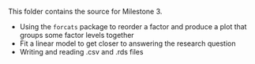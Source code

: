 This folder contains the source for Milestone 3.

* Using the `forcats` package to reorder a factor and produce a plot that groups some factor levels together
* Fit a linear model to get closer to answering the research question
* Writing and reading .csv and .rds files

